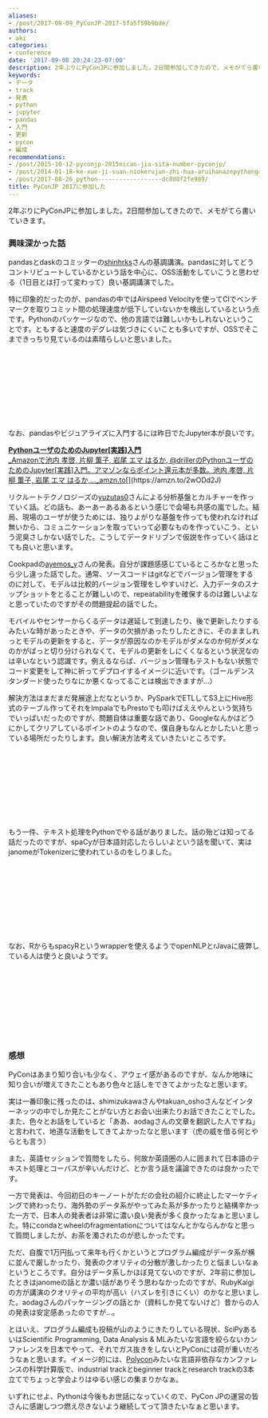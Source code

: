 ```yaml
---
aliases:
- /post/2017-09-09_PyConJP-2017-5fa5f59b9bde/
authors:
- aki
categories:
- conference
date: '2017-09-08 20:24:23-07:00'
description: 2年ぶりにPyConJPに参加しました。2日間参加してきたので、メモがてら書いていきます。
keywords:
- データ
- track
- 発表
- python
- jupyter
- pandas
- 入門
- 更新
- pycon
- 編成
recommendations:
- /post/2015-10-12-pyconjp-2015nican-jia-sita-number-pyconjp/
- /post/2014-01-18-ke-xue-ji-suan-niokerujun-zhi-hua-aruihanazepythongazhao-shi-nita-yan-yu-nosieawoduo-tuteiruka/
- /post/2017-08-26_python------------------dc8d8f2fe989/
title: PyConJP 2017に参加した
---
```


2年ぶりにPyConJPに参加しました。2日間参加してきたので、メモがてら書いていきます。

### 興味深かった話

pandasとdaskのコミッターの[shinhrks](https://twitter.com/sinhrks)さんの基調講演。pandasに対してどうコントリビュートしているかという話を中心に、OSS活動をしていこうと思わせる（1日目とは打って変わって）良い基調講演でした。

特に印象的だったのが、pandasの中ではAirspeed Velocityを使ってCIでベンチマークを取りコミット間の処理速度が低下していないかを検出しているという点です。Pythonのパッケージなので、他の言語では難しいかもしれないということです。ともすると速度のデグレは気づきにくいことも多いですが、OSSでそこまできっちり見ているのは素晴らしいと思いました。

<div class="iframely-embed"><div class="iframely-responsive" style="height: 140px; padding-bottom: 0;"><a href="https://github.com/airspeed-velocity/asv" data-iframely-url="//cdn.iframe.ly/u7lLP8Q?card=small"></a></div></div><script async src="//cdn.iframe.ly/embed.js" charset="utf-8"></script>

なお、pandasやビジュアライズに入門するには昨日でたJupyter本が良いです。

[**PythonユーザのためのJupyter\[実践\]入門**  
_Amazonで池内 孝啓, 片柳 薫子, 岩尾 エマ はるか, @drillerのPythonユーザのためのJupyter\[実践\]入門。アマゾンならポイント還元本が多数。池内 孝啓, 片柳 薫子, 岩尾 エマ はるか,…_amzn.to](https://amzn.to/2wODd2J "https://amzn.to/2wODd2J")[](https://amzn.to/2wODd2J)

リクルートテクノロジーズの[yuzutas0](https://twitter.com/yuzutas0)さんによる分析基盤とカルチャーを作っていく話。どの話も、あーあーあるあるという感じで会場も共感の嵐でした。結局、現場のユーザが使うためには、独りよがりな基盤を作っても使われなければ無いから、コミュニケーションを取っていって必要なものを作っていこう、という泥臭さしかない話でした。こうしてデータドリブンで仮説を作っていく話はとても良いと思います。

Cookpadの[ayemos\_y](https://twitter.com/ayemos_y)さんの発表。自分が課題感感じているところかなと思ったら少し違った話でした。通常、ソースコードはgitなどでバージョン管理をするのに対して、モデルは比較的バージョン管理をしやすいけど、入力データのスナップショットをとることが難しいので、repeatabilityを確保するのは難しいよなと思っていたのですがその問題提起の話でした。

モバイルやセンサーからくるデータは遅延して到達したり、後で更新したりするみたいな時があったときや、データの欠損があったりしたときに、そのまましれっとモデルの更新をすると、データが原因なのかモデルがダメなのか何がダメなのかがぱっと切り分けられなくて、モデルの更新をしにくくなるという状況なのは辛いなという認識です。例えるならば、バージョン管理もテストもない状態でコード変更をして神に祈ってデプロイするイメージに近いです。（ゴールデンスタンダード使ったりなにか悪くなってることは検出できますが…）

解決方法はまだまだ発展途上だなというか、PySparkでETLしてS3上にHive形式のテーブル作ってそれをImpalaでもPrestoでも叩けばええやんという気持ちでいっぱいだったのですが、問題自体は重要な話であり、Googleなんかはどうにかしてクリアしているポイントのようなので、僕自身もなんとかしたいと思っている場所だったりします。良い解決方法考えていきたいところです。

<div class="iframely-embed"><div class="iframely-responsive" style="height: 140px; padding-bottom: 0;"><a href="https://pycon.jp/2017/ja/schedule/presentation/5/" data-iframely-url="//cdn.iframe.ly/2KVfLfr?card=small"></a></div></div><script async src="//cdn.iframe.ly/embed.js" charset="utf-8"></script>

もう一件、テキスト処理をPythonでやる話がありました。話の殆どは知ってる話だったのですが、spaCyが日本語対応したらしいよという話を聞いて、実はjanomeがTokenizerに使われているのをしりました。

<div class="iframely-embed"><div class="iframely-responsive" style="height: 140px; padding-bottom: 0;"><a href="https://github.com/explosion/spaCy" data-iframely-url="//cdn.iframe.ly/ECM6Oez?card=small"></a></div></div><script async src="//cdn.iframe.ly/embed.js" charset="utf-8"></script>

なお、RからもspacyRというwrapperを使えるようでopenNLPとrJavaに疲弊している人は使うと良いようです。

<div class="iframely-embed"><div class="iframely-responsive" style="height: 140px; padding-bottom: 0;"><a href="https://github.com/quanteda/spacyr" data-iframely-url="//cdn.iframe.ly/Sm0nxaE?card=small"></a></div></div><script async src="//cdn.iframe.ly/embed.js" charset="utf-8"></script>

### 感想

PyConはあまり知り合いも少なく、アウェイ感があるのですが、なんか地味に知り合いが増えてきたこともあり色々と話しをできてよかったなと思います。

実は一番印象に残ったのは、shimizukawaさんやtakuan\_oshoさんなどインターネッツの中でしか見たことがない方とお会い出来たりお話できたことでした。また、色々とお話をしていると「ああ、aodagさんの文章を翻訳した人ですね」と言われて、地道な活動をしてきてよかったなと思います（虎の威を借る何とやらとも言う）

また、英語セッションで質問をしたら、何故か英語圏の人に囲まれて日本語のテキスト処理とコーパスが辛いんだけど、とか言う話を議論できたのは良かったです。

一方で発表は、今回初日のキーノートがただの会社の紹介に終止したマーケティングで終わったり、海外勢のデータ系がやってみた系が多かったりと結構辛かった一方で、日本人の発表者は非常に濃い良い発表が多く良かったなぁと思いました。特にcondaとwheelのfragmentationについてはなんとかならんかなと思って質問しましたが、お茶を濁されたのが悲しかったです。

ただ、自腹で1万円払って来年も行くかというとプログラム編成がデータ系が横に並んで厳しかったり、発表のクオリティの分散が激しかったりと悩ましいなぁというところです。自分はデータ系しかほぼ見てないのですが、2年前に参加したときはjanomeの話とか濃い話がありそう思わなかったのですが、RubyKaigiの方が講演のクオリティの平均が高い（ハズレを引きにくい）のかなと思いました。aodagさんのパッケージングの話とか（資料しか見てないけど）昔からの人の発表は安定感あったのですが…。

とはいえ、プログラム編成も投稿が山のようにきたりしている現状、SciPyあるいはScientific Programming, Data Analysis & MLみたいな言語を絞らないカンファレンスを日本でやって、それでガス抜きをしないとPyConには荷が重いだろうなぁと思います。イメージ的には、[Polycon](http://polycon.io/)みたいな言語非依存なカンファレンスの科学計算版で、industrial trackとbeginner trackとresearch trackの3本立てでちょっと学会よりはゆるい感じの集まりかなぁ。

いずれにせよ、Pythonは今後もお世話になっていくので、PyCon JPの運営の皆さんに感謝しつつ燃え尽きないよう継続してって頂きたいなぁと思います。